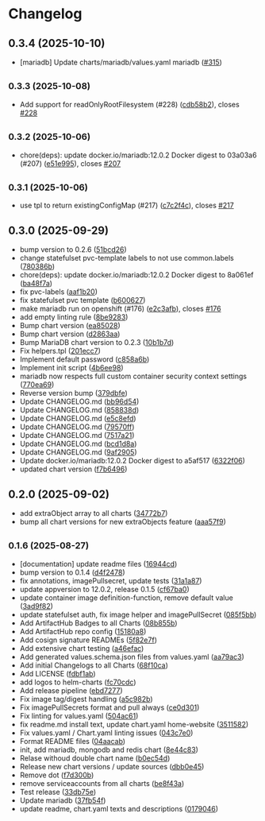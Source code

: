 # Changelog

## 0.3.4 (2025-10-10)

* [mariadb] Update charts/mariadb/values.yaml mariadb ([#315](https://github.com/CloudPirates-io/helm-charts/pull/315))

## <small>0.3.3 (2025-10-08)</small>

* Add support for readOnlyRootFilesystem (#228) ([cdb58b2](https://github.com/CloudPirates-io/helm-charts/commit/cdb58b2)), closes [#228](https://github.com/CloudPirates-io/helm-charts/issues/228)

## <small>0.3.2 (2025-10-06)</small>

* chore(deps): update docker.io/mariadb:12.0.2 Docker digest to 03a03a6 (#207) ([e51e995](https://github.com/CloudPirates-io/helm-charts/commit/e51e995)), closes [#207](https://github.com/CloudPirates-io/helm-charts/issues/207)

## <small>0.3.1 (2025-10-06)</small>

* use tpl to return existingConfigMap (#217) ([c7c2f4c](https://github.com/CloudPirates-io/helm-charts/commit/c7c2f4c)), closes [#217](https://github.com/CloudPirates-io/helm-charts/issues/217)

## 0.3.0 (2025-09-29)

* bump version to 0.2.6 ([51bcd26](https://github.com/CloudPirates-io/helm-charts/commit/51bcd26))
* change statefulset pvc-template labels to not use common.labels ([780386b](https://github.com/CloudPirates-io/helm-charts/commit/780386b))
* chore(deps): update docker.io/mariadb:12.0.2 Docker digest to 8a061ef ([ba48f7a](https://github.com/CloudPirates-io/helm-charts/commit/ba48f7a))
* fix pvc-labels ([aaf1b20](https://github.com/CloudPirates-io/helm-charts/commit/aaf1b20))
* fix statefulset pvc template ([b600627](https://github.com/CloudPirates-io/helm-charts/commit/b600627))
* make mariadb run on openshift (#176) ([e2c3afb](https://github.com/CloudPirates-io/helm-charts/commit/e2c3afb)), closes [#176](https://github.com/CloudPirates-io/helm-charts/issues/176)
* add empty linting rule ([8be9283](https://github.com/CloudPirates-io/helm-charts/commit/8be9283))
* Bump chart version ([ea85028](https://github.com/CloudPirates-io/helm-charts/commit/ea85028))
* Bump chart version ([d2863aa](https://github.com/CloudPirates-io/helm-charts/commit/d2863aa))
* Bump MariaDB chart version to 0.2.3 ([10b1b7d](https://github.com/CloudPirates-io/helm-charts/commit/10b1b7d))
* Fix helpers.tpl ([201ecc7](https://github.com/CloudPirates-io/helm-charts/commit/201ecc7))
* Implement default password ([c858a6b](https://github.com/CloudPirates-io/helm-charts/commit/c858a6b))
* Implement init script ([4b6ee98](https://github.com/CloudPirates-io/helm-charts/commit/4b6ee98))
* mariadb now respects full custom container security context settings ([770ea69](https://github.com/CloudPirates-io/helm-charts/commit/770ea69))
* Reverse version bump ([379dbfe](https://github.com/CloudPirates-io/helm-charts/commit/379dbfe))
* Update CHANGELOG.md ([bb96d54](https://github.com/CloudPirates-io/helm-charts/commit/bb96d54))
* Update CHANGELOG.md ([858838d](https://github.com/CloudPirates-io/helm-charts/commit/858838d))
* Update CHANGELOG.md ([e5c8efd](https://github.com/CloudPirates-io/helm-charts/commit/e5c8efd))
* Update CHANGELOG.md ([79570ff](https://github.com/CloudPirates-io/helm-charts/commit/79570ff))
* Update CHANGELOG.md ([7517a21](https://github.com/CloudPirates-io/helm-charts/commit/7517a21))
* Update CHANGELOG.md ([bcd1d8a](https://github.com/CloudPirates-io/helm-charts/commit/bcd1d8a))
* Update CHANGELOG.md ([9af2905](https://github.com/CloudPirates-io/helm-charts/commit/9af2905))
* Update docker.io/mariadb:12.0.2 Docker digest to a5af517 ([6322f06](https://github.com/CloudPirates-io/helm-charts/commit/6322f06))
* updated chart version ([f7b6496](https://github.com/CloudPirates-io/helm-charts/commit/f7b6496))

## 0.2.0 (2025-09-02)

* add extraObject array to all charts ([34772b7](https://github.com/CloudPirates-io/helm-charts/commit/34772b7))
* bump all chart versions for new extraObjects feature ([aaa57f9](https://github.com/CloudPirates-io/helm-charts/commit/aaa57f9))

## <small>0.1.6 (2025-08-27)</small>

* [documentation] update readme files ([16944cd](https://github.com/CloudPirates-io/helm-charts/commit/16944cd))
* bump version to 0.1.4 ([d4f2478](https://github.com/CloudPirates-io/helm-charts/commit/d4f2478))
* fix annotations, imagePullsecret, update tests ([31a1a87](https://github.com/CloudPirates-io/helm-charts/commit/31a1a87))
* update appversion to 12.0.2, release 0.1.5 ([cf67ba0](https://github.com/CloudPirates-io/helm-charts/commit/cf67ba0))
* update container image definition-function, remove default value ([3ad9f82](https://github.com/CloudPirates-io/helm-charts/commit/3ad9f82))
* update statefulset auth, fix image helper and imagePullSecret ([085f5bb](https://github.com/CloudPirates-io/helm-charts/commit/085f5bb))
* Add ArtifactHub Badges to all Charts ([08b855b](https://github.com/CloudPirates-io/helm-charts/commit/08b855b))
* Add ArtifactHub repo config ([15180a8](https://github.com/CloudPirates-io/helm-charts/commit/15180a8))
* Add cosign signature READMEs ([5f82e7f](https://github.com/CloudPirates-io/helm-charts/commit/5f82e7f))
* Add extensive chart testing ([a46efac](https://github.com/CloudPirates-io/helm-charts/commit/a46efac))
* Add generated values.schema.json files from values.yaml ([aa79ac3](https://github.com/CloudPirates-io/helm-charts/commit/aa79ac3))
* Add initial Changelogs to all Charts ([68f10ca](https://github.com/CloudPirates-io/helm-charts/commit/68f10ca))
* Add LICENSE ([fdbf1ab](https://github.com/CloudPirates-io/helm-charts/commit/fdbf1ab))
* add logos to helm-charts ([fc70cdc](https://github.com/CloudPirates-io/helm-charts/commit/fc70cdc))
* Add release pipeline ([ebd7277](https://github.com/CloudPirates-io/helm-charts/commit/ebd7277))
* Fix image tag/digest handling ([a5c982b](https://github.com/CloudPirates-io/helm-charts/commit/a5c982b))
* Fix imagePullSecrets format and pull always ([ce0d301](https://github.com/CloudPirates-io/helm-charts/commit/ce0d301))
* Fix linting for values.yaml ([504ac61](https://github.com/CloudPirates-io/helm-charts/commit/504ac61))
* fix readme.md install text, update chart.yaml home-website ([3511582](https://github.com/CloudPirates-io/helm-charts/commit/3511582))
* Fix values.yaml / Chart.yaml linting issues ([043c7e0](https://github.com/CloudPirates-io/helm-charts/commit/043c7e0))
* Format README files ([04aacab](https://github.com/CloudPirates-io/helm-charts/commit/04aacab))
* init, add mariadb, mongodb and redis chart ([8e44c83](https://github.com/CloudPirates-io/helm-charts/commit/8e44c83))
* Relase withoud double chart name ([b0ec54d](https://github.com/CloudPirates-io/helm-charts/commit/b0ec54d))
* Release new chart versions / update sources ([dbb0e45](https://github.com/CloudPirates-io/helm-charts/commit/dbb0e45))
* Remove dot ([f7d300b](https://github.com/CloudPirates-io/helm-charts/commit/f7d300b))
* remove serviceaccounts from all charts ([be8f43a](https://github.com/CloudPirates-io/helm-charts/commit/be8f43a))
* Test release ([33db75e](https://github.com/CloudPirates-io/helm-charts/commit/33db75e))
* Update mariadb ([37fb54f](https://github.com/CloudPirates-io/helm-charts/commit/37fb54f))
* update readme, chart.yaml texts and descriptions ([0179046](https://github.com/CloudPirates-io/helm-charts/commit/0179046))
